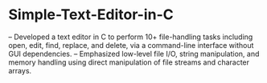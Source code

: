 # Simple-Text-Editor-in-C
– Developed a text editor in C to perform 10+ file-handling tasks including open, edit, find, replace, and delete, via a command-line interface without GUI dependencies. – Emphasized low-level file I/O, string manipulation, and memory handling using direct manipulation of file streams and character arrays.
